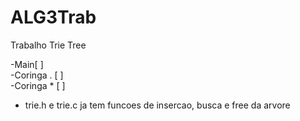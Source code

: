 # ALG3Trab
Trabalho Trie Tree 

  -Main[ ]\
  -Coringa . [ ]\
  -Coringa * [ ]

  - trie.h e trie.c ja tem funcoes de insercao, busca e free da arvore
